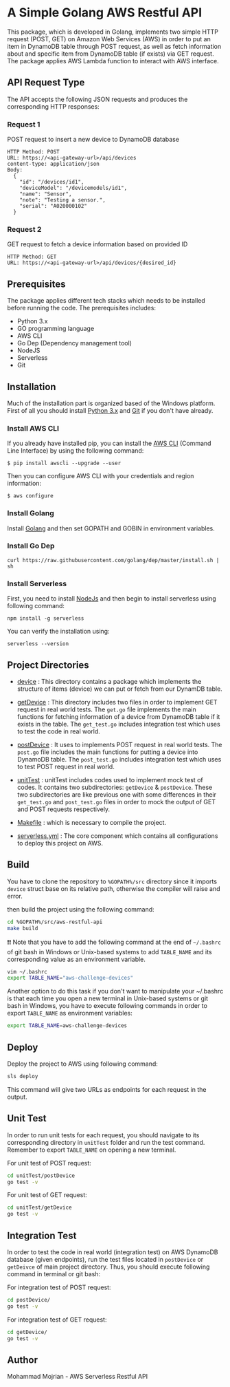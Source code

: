 # A Simple Golang AWS Restful API

This package, which is developed in Golang, implements two simple HTTP request (POST, GET) on Amazon Web Services (AWS) in order to put an item in DynamoDB table through POST request, as well as fetch information about and specific item from DynamoDB table (if exists) via GET request. The package applies AWS Lambda function to interact with AWS interface.

## API Request Type

The API accepts the following JSON requests and produces the corresponding HTTP responses:

### Request 1

POST request to insert a new device to DynamoDB database

```
HTTP Method: POST
URL: https://<api-gateway-url>/api/devices
content-type: application/json
Body:
  {
    "id": "/devices/id1",
    "deviceModel": "/devicemodels/id1",
    "name": "Sensor",
    "note": "Testing a sensor.",
    "serial": "A020000102"
  }
```

### Request 2

GET request to fetch a device information based on provided ID

```
HTTP Method: GET
URL: https://<api-gateway-url>/api/devices/{desired_id}
```

## Prerequisites

The package applies different tech stacks which needs to be installed before running the code. The prerequisites includes:

- Python 3.x
- GO programming language
- AWS CLI
- Go Dep (Dependency management tool)
- NodeJS
- Serverless
- Git

## Installation

Much of the installation part is organized based of the Windows platform. First of all you should install <a href="https://www.python.org/downloads/">Python 3.x</a> and <a href="https://git-scm.com/downloads">Git</a> if you don't have already.

### Install AWS CLI

If you already have installed pip, you can install the <a href="https://docs.aws.amazon.com/cli/latest/userguide/cli-chap-install.html">AWS CLI</a> (Command Line Interface) by using the following command:

```bash:
$ pip install awscli --upgrade --user
```

Then you can configure AWS CLI with your credentials and region information:

```bash:
$ aws configure
```

### Install Golang

Install <a href="https://golang.org/doc/install">Golang</a> and then set GOPATH and GOBIN in environment variables.

### Install Go Dep

```bash:
curl https://raw.githubusercontent.com/golang/dep/master/install.sh | sh
```

### Install Serverless

First, you need to install <a href="https://nodejs.org/en/download/">NodeJs</a> and then begin to install serverless using following command:

```bash:
npm install -g serverless
```

You can verify the installation using:

```bash:
serverless --version
```

## Project Directories

- <a href="https://github.com/mohammadmjn/aws-restful-api/tree/master/device">device</a> : This directory contains a package which implements the structure of items (device) we can put or fetch from our DynamDB table.

- <a href="https://github.com/mohammadmjn/aws-restful-api/tree/master/getDevice">getDevice</a> : This directory includes two files in order to implement GET request in real world tests. The `get.go` file implements the main functions for fetching information of a device from DynamoDB table if it exists in the table. The `get_test.go` includes integration test which uses to test the code in real world.

- <a href="https://github.com/mohammadmjn/aws-restful-api/tree/master/postDevice">postDevice</a> : It uses to implements POST request in real world tests. The `post.go` file includes the main functions for putting a device into DynamoDB table. The `post_test.go` includes integration test which uses to test POST request in real world.

- <a href="https://github.com/mohammadmjn/aws-restful-api/tree/master/unitTest">unitTest</a> : unitTest includes codes used to implement mock test of codes. It contains two subdirectories: `getDevice` & `postDevice`. These two subdirectories are like previous one with some differences in their `get_test.go` and `post_test.go` files in order to mock the output of GET and POST requests respectively.

- <a href="https://github.com/mohammadmjn/aws-restful-api/blob/master/Makefile">Makefile</a> : which is necessary to compile the project.

- <a href="https://github.com/mohammadmjn/aws-restful-api/blob/master/serverless.yml">serverless.yml</a> : The core component which contains all configurations to deploy this project on AWS.

## Build

You have to clone the repository to `%GOPATH%/src` directory since it imports `device` struct base on its relative path, otherwise the compiler will raise and error.

then build the project using the following command:

```bash
cd %GOPATH%/src/aws-restful-api
make build
```

:exclamation::exclamation: Note that you have to add the following command at the end of `~/.bashrc` of git bash in Windows or Unix-based systems to add `TABLE_NAME` and its corresponding value as an environment variable.

```bash
vim ~/.bashrc
export TABLE_NAME="aws-challenge-devices"
```

Another option to do this task if you don't want to manipulate your ~/.bashrc is that each time you open a new terminal in Unix-based systems or git bash in Windows, you have to execute following commands in order to export `TABLE_NAME` as environment variables:

```bash
export TABLE_NAME=aws-challenge-devices
```

## Deploy

Deploy the project to AWS using following command:

```bash
sls deploy
```

This command will give two URLs as endpoints for each request in the output.

## Unit Test

In order to run unit tests for each request, you should navigate to its corresponding directory in `unitTest` folder and run the test command. Remember to export `TABLE_NAME` on opening a new terminal.

For unit test of POST request:

```bash
cd unitTest/postDevice
go test -v
```

For unit test of GET request:

```bash
cd unitTest/getDevice
go test -v
```

## Integration Test

In order to test the code in real world (integration test) on AWS DynamoDB database (given endpoints), run the test files located in `postDevice` or `getDeivce` of main project directory. Thus, you should execute following command in terminal or git bash:

For integration test of POST request:

```bash
cd postDevice/
go test -v
```

For integration test of GET request:

```bash
cd getDevice/
go test -v
```

## Author

Mohammad Mojrian - AWS Serverless Restful API
